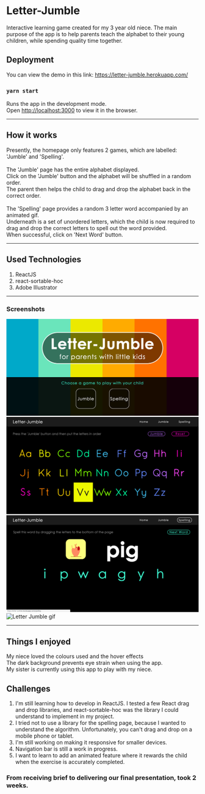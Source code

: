 # Letter-Jumble
Interactive learning game created for my 3 year old niece.
The main purpose of the app is to help parents teach the alphabet to their 
young children, while spending quality time together.

## Deployment
You can view the demo in this link:
https://letter-jumble.herokuapp.com/

### `yarn start`

Runs the app in the development mode.<br />
Open [http://localhost:3000](http://localhost:3000) to view it in the browser.

---

## How it works

Presently, the homepage only features 2 games, which are labelled: 'Jumble' and 'Spelling'.<br>
<br>
The 'Jumble' page has the entire alphabet displayed.<br>
Click on the 'Jumble' button and the alphabet will be shuffled in a random order.<br>
The parent then helps the child to drag and drop the alphabet back in the correct order.
<br><br>
The 'Spelling' page provides a random 3 letter word accompanied by an 
animated gif.<br>
Underneath is a set of unordered letters, which the child is now required
to drag and drop the correct letters to spell out the word provided.<br>
When successful, click on 'Next Word' button.

---

## Used Technologies

1) ReactJS
2) react-sortable-hoc
3) Adobe Illustrator

---

### Screenshots

![Letter-Jumble homepage](./public/screenshots/Homepage.png)
![Jumble page](./public/screenshots/Jumble.png)
![Spelling page](./public/screenshots/Spelling.png)
![Letter Jumble gif](https://lillianluzinsky.github.io/website/images/Jumble/Jumble.gif)

---

## Things I enjoyed

My niece loved the colours used and the hover effects<br>
The dark background prevents eye strain when using the app.<br>
My sister is currently using this app to play with my niece.<br>


## Challenges

1) I'm still learning how to develop in ReactJS. I tested a few React drag and drop
libraries, and react-sortable-hoc was the library I could understand to implement
in my project.
2) I tried not to use a library for the spelling page, because I wanted to understand 
the algorithm. Unfortunately, you can't drag and drop on a mobile phone or tablet.
3) I'm still working on making it responsive for smaller devices.
4) Navigation bar is still a work in progress.
5) I want to learn to add an animated feature where it rewards the child 
when the exercise is accurately completed.

### From receiving brief to delivering our final presentation, took 2 weeks.